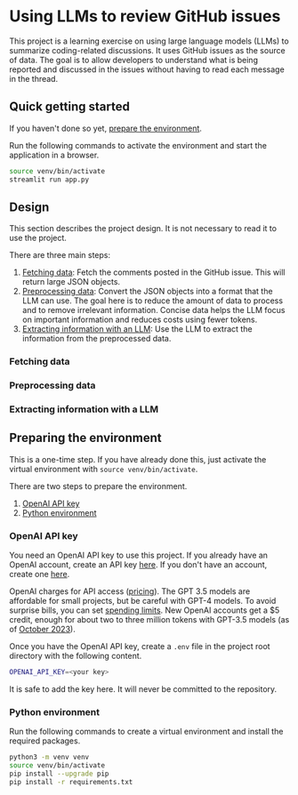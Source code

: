 # Using LLMs to review GitHub issues

This project is a learning exercise on using large language models (LLMs) to summarize coding-related discussions. It uses GitHub issues as the source of data. The goal is to allow developers to understand what is being reported and discussed in the issues without having to read each message in the thread.

## Quick getting started

If you haven't done so yet, [prepare the environment](#preparing-the-environment).

Run the following commands to activate the environment and start the application in a browser.

```bash
source venv/bin/activate
streamlit run app.py
```

## Design

This section describes the project design. It is not necessary to read it to use the project.

There are three main steps:

1. [Fetching data](#fetching-data): Fetch the comments posted in the GitHub issue. This will return large JSON objects.
1. [Preprocessing data](#preprocessing-data): Convert the JSON objects into a format that the LLM can use. The goal here is to reduce the amount of data to process and to remove irrelevant information. Concise data helps the LLM focus on important information and reduces costs using fewer tokens.
1. [Extracting information with an LLM](#extracting-information-with-a-llm): Use the LLM to extract the information from the preprocessed data.

### Fetching data

### Preprocessing data

### Extracting information with a LLM

## Preparing the environment

This is a one-time step. If you have already done this, just activate the virtual environment with `source venv/bin/activate`.

There are two steps to prepare the environment.

1. [OpenAI API key](#openai-api-key)
1. [Python environment](#python-environment)

### OpenAI API key

You need an OpenAI API key to use this project. If you already have an OpenAI account, create an API key [here](https://platform.openai.com/account/api-keys). If you don't have an account, create one [here](https://openai.com/product#made-for-developers).

OpenAI charges for API access ([pricing](https://openai.com/pricing)). The GPT 3.5 models are affordable for small projects, but be careful with GPT-4 models. To avoid surprise bills, you can set [spending limits](https://platform.openai.com/docs/guides/production-best-practices/managing-billing-limits). New OpenAI accounts get a $5 credit, enough for about two to three million tokens with GPT-3.5 models (as of [October 2023](https://openai.com/pricing)).

Once you have the OpenAI API key, create a `.env` file in the project root directory with the following content.

```bash
OPENAI_API_KEY=<your key>
```

It is safe to add the key here. It will never be committed to the repository.

### Python environment

Run the following commands to create a virtual environment and install the required packages.

```bash
python3 -m venv venv
source venv/bin/activate
pip install --upgrade pip
pip install -r requirements.txt
```
